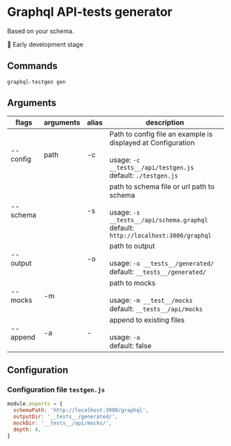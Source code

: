 # Graphql API-tests generator

Based on your schema.

🚧 Early development stage

## Commands

```
graphql-testgen gen 
```

## Arguments
| flags | arguments | alias | description |
|---|---|---|---|
| --config | path | -c | Path to config file an example is displayed at Configuration<br><br>usage: `-c __tests__/api/testgen.js`<br>default: `./testgen.js` |
| --schema | <path> | -s | path to schema file or url path to schema<br><br>usage: `-s __tests__/api/schema.graphql`<br>default: `http://localhost:3000/graphql` |
| --output | <path> | -o | path to output<br><br>usage: `-o __tests__/generated/`<br>default: `__tests__/generated/` |
| --mocks | -m | <path> | path to mocks <br><br>usage: `-m __test__/mocks`<br>default: `__tests__/api/mocks` | 
| --append | -a | - | append to existing files <br><br>usage: `-a`<br>default: false | 


## Configuration

### Configuration file `testgen.js`

```js
module.exports = {
  schemaPath: 'http://localhost:3000/graphql',
  outputDir: '__tests__/generated/',
  mockDir: '__tests__/api/mocks/',
  depth: 4,
}
```
